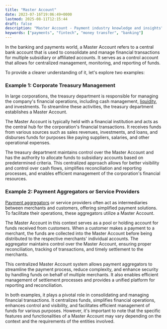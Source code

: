 ```yaml
---
title: "Master Account"
date: 2023-07-16T19:06:49+0000
lastmod: 2025-08-11T12:15:44
draft: false
description: "Master Account - Payment industry knowledge and insights"
keywords: ["payments", "fintech", "money transfer", "banking"]
---
```


In the banking and payments world, a Master Account refers to a central bank account that is used to consolidate and manage financial transactions for multiple subsidiary or affiliated accounts. It serves as a control account that allows for centralized management, monitoring, and reporting of funds.

To provide a clearer understanding of it, let's explore two examples:

### Example 1: Corporate Treasury Management

In large corporations, the treasury department is responsible for managing the company's financial operations, including cash management, [liquidity](https://faisalkhanllc.xyz/resources/payments-wiki/l/liquidity/), and investments. To streamline these activities, the treasury department establishes a Master Account.

The Master Account is typically held with a financial institution and acts as the central hub for the corporation's financial transactions. It receives funds from various sources such as sales revenues, investments, and loans, and disburses funds for purposes like paying suppliers, salaries, and other operational expenses.

The treasury department maintains control over the Master Account and has the authority to allocate funds to subsidiary accounts based on predetermined criteria. This centralized approach allows for better visibility and control over cash flows, simplifies reconciliation and reporting processes, and enables efficient management of the corporation's financial resources.

### Example 2: Payment Aggregators or Service Providers

[Payment aggregators](https://faisalkhanllc.xyz/resources/payments-wiki/p/payment-service-provider-psp/) or service providers often act as intermediaries between merchants and customers, offering simplified payment solutions. To facilitate their operations, these aggregators utilize a Master Account.

The Master Account in this context serves as a pool or holding account for funds received from customers. When a customer makes a payment to a merchant, the funds are collected into the Master Account before being distributed to the respective merchants' individual accounts. The aggregator maintains control over the Master Account, ensuring proper reconciliation, tracking of transactions, and timely settlement to the merchants.

This centralized Master Account system allows payment aggregators to streamline the payment process, reduce complexity, and enhance security by handling funds on behalf of multiple merchants. It also enables efficient management of settlement processes and provides a unified platform for reporting and reconciliation.

In both examples, it plays a pivotal role in consolidating and managing financial transactions. It centralizes funds, simplifies financial operations, enhances control and visibility, and facilitates efficient management of funds for various purposes. However, it's important to note that the specific features and functionalities of a Master Account may vary depending on the context and the requirements of the entities involved.